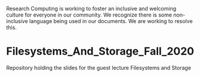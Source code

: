 Research Computing is working to foster an inclusive and welcoming culture for everyone in our community. We recognize there is some non-inclusive language being used in our documents. We are working to resolve this.

# Filesystems_And_Storage_Fall_2020
Repository holding the slides for the guest lecture Filesystems and Storage
